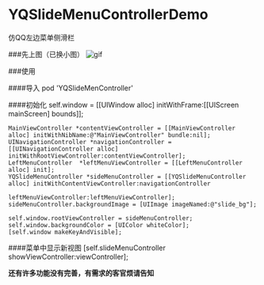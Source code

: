 # YQSlideMenuControllerDemo
仿QQ左边菜单侧滑栏

###先上图（已换小图）
![gif](https://github.com/yuyedaidao/YQSlideMenuControllerDemo/blob/master/menu.gif)

###使用

####导入
    pod 'YQSlideMenController'

####初始化
    self.window = [[UIWindow alloc] initWithFrame:[[UIScreen mainScreen] bounds]];
    
    MainViewController *contentViewController = [[MainViewController alloc] initWithNibName:@"MainViewController" bundle:nil];
    UINavigationController *navigationController = [[UINavigationController alloc] initWithRootViewController:contentViewController];
    LeftMenuController  *leftMenuViewController = [[LeftMenuController alloc] init];
    YQSlideMenuController *sideMenuController = [[YQSlideMenuController alloc] initWithContentViewController:navigationController
                                                                    leftMenuViewController:leftMenuViewController];
    sideMenuController.backgroundImage = [UIImage imageNamed:@"slide_bg"];
  
    self.window.rootViewController = sideMenuController;
    self.window.backgroundColor = [UIColor whiteColor];
    [self.window makeKeyAndVisible];
    
####菜单中显示新视图
    [self.slideMenuController showViewController:viewController];
    
**还有许多功能没有完善，有需求的客官烦请告知**
      


